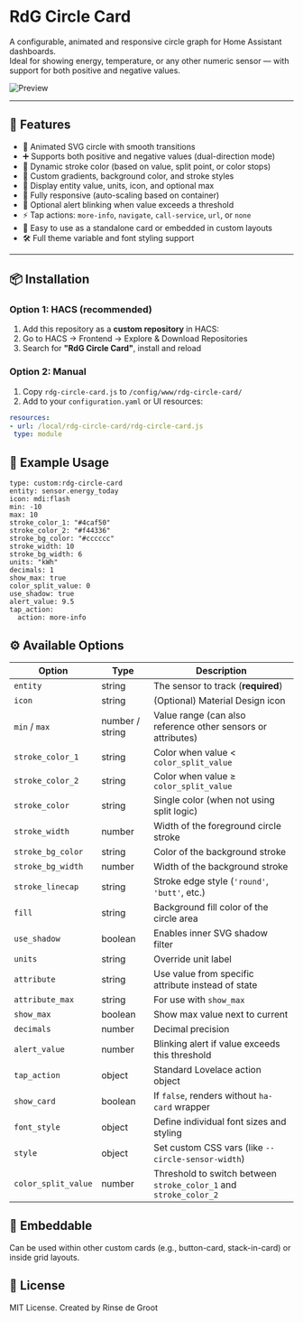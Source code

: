 # RdG Circle Card

A configurable, animated and responsive circle graph for Home Assistant dashboards.  
Ideal for showing energy, temperature, or any other numeric sensor — with support for both positive and negative values.

![Preview](preview.gif)

---

## 🔧 Features

- 🔄 Animated SVG circle with smooth transitions
- ➕ Supports both positive and negative values (dual-direction mode)
- 🎨 Dynamic stroke color (based on value, split point, or color stops)
- 🌈 Custom gradients, background color, and stroke styles
- 🧾 Display entity value, units, icon, and optional max
- 📱 Fully responsive (auto-scaling based on container)
- 🚨 Optional alert blinking when value exceeds a threshold
- ⚡ Tap actions: `more-info`, `navigate`, `call-service`, `url`, or `none`
- 🧩 Easy to use as a standalone card or embedded in custom layouts
- 🛠️ Full theme variable and font styling support

---

## 📦 Installation

### Option 1: HACS (recommended)

1. Add this repository as a **custom repository** in HACS:
2. Go to HACS → Frontend → Explore & Download Repositories
3. Search for **"RdG Circle Card"**, install and reload

### Option 2: Manual

1. Copy `rdg-circle-card.js` to `/config/www/rdg-circle-card/`
2. Add to your `configuration.yaml` or UI resources:

```yaml
resources:
- url: /local/rdg-circle-card/rdg-circle-card.js
 type: module
```

## 🧪 Example Usage

```
type: custom:rdg-circle-card
entity: sensor.energy_today
icon: mdi:flash
min: -10
max: 10
stroke_color_1: "#4caf50"
stroke_color_2: "#f44336"
stroke_bg_color: "#cccccc"
stroke_width: 10
stroke_bg_width: 6
units: "kWh"
decimals: 1
show_max: true
color_split_value: 0
use_shadow: true
alert_value: 9.5
tap_action:
  action: more-info
```

## ⚙️ Available Options

<table> <thead> <tr> <th>Option</th> <th>Type</th> <th>Description</th> </tr> </thead> <tbody> <tr><td><code>entity</code></td><td>string</td><td>The sensor to track (<strong>required</strong>)</td></tr> <tr><td><code>icon</code></td><td>string</td><td>(Optional) Material Design icon</td></tr> <tr><td><code>min</code> / <code>max</code></td><td>number / string</td><td>Value range (can also reference other sensors or attributes)</td></tr> <tr><td><code>stroke_color_1</code></td><td>string</td><td>Color when value &lt; <code>color_split_value</code></td></tr> <tr><td><code>stroke_color_2</code></td><td>string</td><td>Color when value ≥ <code>color_split_value</code></td></tr> <tr><td><code>stroke_color</code></td><td>string</td><td>Single color (when not using split logic)</td></tr> <tr><td><code>stroke_width</code></td><td>number</td><td>Width of the foreground circle stroke</td></tr> <tr><td><code>stroke_bg_color</code></td><td>string</td><td>Color of the background stroke</td></tr> <tr><td><code>stroke_bg_width</code></td><td>number</td><td>Width of the background stroke</td></tr> <tr><td><code>stroke_linecap</code></td><td>string</td><td>Stroke edge style (<code>'round'</code>, <code>'butt'</code>, etc.)</td></tr> <tr><td><code>fill</code></td><td>string</td><td>Background fill color of the circle area</td></tr> <tr><td><code>use_shadow</code></td><td>boolean</td><td>Enables inner SVG shadow filter</td></tr> <tr><td><code>units</code></td><td>string</td><td>Override unit label</td></tr> <tr><td><code>attribute</code></td><td>string</td><td>Use value from specific attribute instead of state</td></tr> <tr><td><code>attribute_max</code></td><td>string</td><td>For use with <code>show_max</code></td></tr> <tr><td><code>show_max</code></td><td>boolean</td><td>Show max value next to current</td></tr> <tr><td><code>decimals</code></td><td>number</td><td>Decimal precision</td></tr> <tr><td><code>alert_value</code></td><td>number</td><td>Blinking alert if value exceeds this threshold</td></tr> <tr><td><code>tap_action</code></td><td>object</td><td>Standard Lovelace action object</td></tr> <tr><td><code>show_card</code></td><td>boolean</td><td>If <code>false</code>, renders without <code>ha-card</code> wrapper</td></tr> <tr><td><code>font_style</code></td><td>object</td><td>Define individual font sizes and styling</td></tr> <tr><td><code>style</code></td><td>object</td><td>Set custom CSS vars (like <code>--circle-sensor-width</code>)</td></tr> <tr><td><code>color_split_value</code></td><td>number</td><td>Threshold to switch between <code>stroke_color_1</code> and <code>stroke_color_2</code></td></tr> </tbody> </table>

## 🧱 Embeddable
Can be used within other custom cards (e.g., button-card, stack-in-card) or inside grid layouts.

## 📘 License
MIT License. Created by Rinse de Groot
